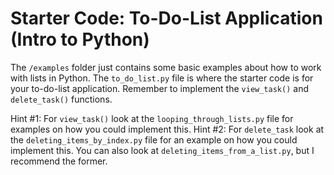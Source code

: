 # Starter Code: To-Do-List Application (Intro to Python)

The ``/examples`` folder just contains some basic examples about how to work with lists in Python.
The ``to_do_list.py`` file is where the starter code is for your to-do-list application.
Remember to implement the ``view_task()`` and ``delete_task()`` functions.

Hint #1: For ``view_task()`` look at the ``looping_through_lists.py`` file for examples on how you could implement this.
Hint #2: For ``delete_task`` look at the ``deleting_items_by_index.py`` file for an example on how you could implement this. You can also look at ``deleting_items_from_a_list.py``, but I recommend the former.
